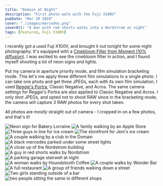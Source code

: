```yaml
---
title: "Domain at Night"
description: "First photo walk with the Fuji X100V"
pubDate: "Mar 20 2024"
cover: "./images/mercedes.png"
coverAlt: "A man with red shorts walks into a Nordstrom at night"
tags: [Featured, Fuji X100V]
---
```


I recently got a used Fuji X100V, and brought it out tonight for some night photography.
It's equipped with a [Cinebloom Filter from Moment (10% diffusion)](https://www.shopmoment.com/products/moment-cinebloom-diffusion-filters/49mm-10-strength?irgwc=1&partner_id=2598579&timestamp=1708496573319). I was excited to see the cinebloom filter in action, and I found myself shooting a lot of neon signs and lights.

Put my camera in aperture priority mode, and film simulation bracketing mode. This let's me apply three different film simulations to a single photo. I can take one photo and get three JPEGs, each with its own film simulation. I used [Reggie's Portra](https://reggiebphotography.com/blog/the-most-versatile-fujifilm-x-trans-iv-film-simulation-recipe-reggies-portra), Classic Negative, and Acros. The same camera settings for Reggie's Portra are also applied to Classic Negative and Acros. I only shot JPEGs, and opted not to shoot RAW since in the bracketing mode, the camera will capture 3 RAW photos for every shot taken.

All photos are _mostly_ straight out of camera - I cropped in on a few photos, and that's it!

![Neon sign for Bakery Lorraine](./images/bakery.png)
![A family walking by an Apple Store](./images/bw-apple-store-fam.png)
![Three guys in line for ice cream](./images/three-bald-guys-getting-ice-cream.png)
![The storefront for Jeni's ice cream](./images/bw-jenis.png)
![A couple walking by a club in the Domain](./images/he-listens.png)
![A black mercedes parked under some street lights](./images/mercedes.png)
![A close up of the Nordstrom building](./images/nordstrom-lines.png)
![A guy in red shorts walks by Nordstrom](./images/nordstrom.png)
![A parking garage stairwell at night](./images/stairwell.png)
![A woman walks by Houndstooth Coffee](./images/houndstooth.png)
![A couple walks by Wonder Bar](./images/wonderbar.png)
![A full restaurant](./images/A-triple-asteriks.png)
![A group of friends walking down a street](./images/four-buds-outside-rh.png)
![Two girls standing outside of a bar](./images/leaving-kung-fu-bar.png)
![two people sitting the same in different shops](./images/sitting-the-same.png)
